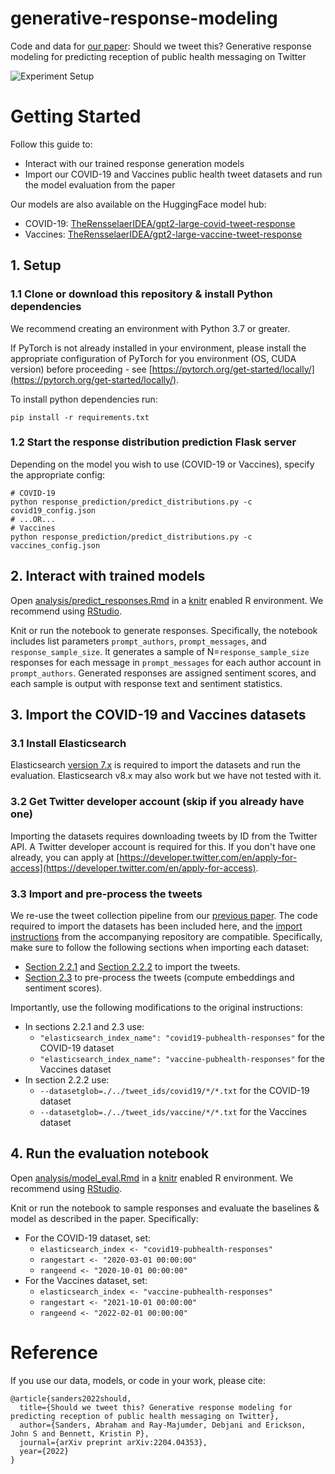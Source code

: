 # generative-response-modeling
Code and data for [our paper](https://arxiv.org/abs/2204.04353): Should we tweet this? Generative response modeling for predicting reception of public health messaging on Twitter

![Experiment Setup](experiment_setup.png)

# Getting Started
Follow this guide to:
- Interact with our trained response generation models
- Import our COVID-19 and Vaccines public health tweet datasets and run the model evaluation from the paper

Our models are also available on the HuggingFace model hub:
- COVID-19: [TheRensselaerIDEA/gpt2-large-covid-tweet-response](https://huggingface.co/TheRensselaerIDEA/gpt2-large-covid-tweet-response)
- Vaccines: [TheRensselaerIDEA/gpt2-large-vaccine-tweet-response](https://huggingface.co/TheRensselaerIDEA/gpt2-large-vaccine-tweet-response)

## 1. Setup
### 1.1 Clone or download this repository & install Python dependencies
We recommend creating an environment with Python 3.7 or greater. 

If PyTorch is not already installed in your environment, please install the appropriate configuration of PyTorch for you environment (OS, CUDA version) before proceeding - see [https://pytorch.org/get-started/locally/](https://pytorch.org/get-started/locally/).

To install python dependencies run:
```shell
pip install -r requirements.txt
```

### 1.2 Start the response distribution prediction Flask server
Depending on the model you wish to use (COVID-19 or Vaccines), specify the appropriate config:
```shell
# COVID-19
python response_prediction/predict_distributions.py -c covid19_config.json
# ...OR...
# Vaccines
python response_prediction/predict_distributions.py -c vaccines_config.json
```

## 2. Interact with trained models
Open [analysis/predict_responses.Rmd](analysis/predict_responses.Rmd) in a [knitr](https://yihui.org/knitr/) enabled R environment. We recommend using [RStudio](https://rstudio.com/).

Knit or run the notebook to generate responses. Specifically, the notebook includes list parameters `prompt_authors`, `prompt_messages`, and `response_sample_size`. It generates a sample of N=`response_sample_size` responses for each message in `prompt_messages` for each author account in `prompt_authors`. Generated responses are assigned sentiment scores, and each sample is output with response text and sentiment statistics.

## 3. Import the COVID-19 and Vaccines datasets
### 3.1 Install Elasticsearch
Elasticsearch [version 7.x](https://www.elastic.co/downloads/past-releases/elasticsearch-7-17-4) is required to import the datasets and run the evaluation. Elasticsearch v8.x may also work but we have not tested with it.

### 3.2 Get Twitter developer account (skip if you already have one)
Importing the datasets requires downloading tweets by ID from the Twitter API. A Twitter developer account is required for this.
If you don't have one already, you can apply at [https://developer.twitter.com/en/apply-for-access](https://developer.twitter.com/en/apply-for-access).

### 3.3 Import and pre-process the tweets
We re-use the tweet collection pipeline from our [previous paper](https://www.ncbi.nlm.nih.gov/pmc/articles/PMC8378598/). The code required to import the datasets has been included here, and the [import instructions](https://github.com/TheRensselaerIDEA/COVID-masks-nlp/blob/master/README.md#2-setup) from the accompanying repository are compatible. Specifically, make sure to follow the following sections when importing each dataset:
- [Section 2.2.1](https://github.com/TheRensselaerIDEA/COVID-masks-nlp/blob/master/README.md#221-configure-your-twitter-credentials-and-elasticsearch-settings) and [Section 2.2.2](https://github.com/TheRensselaerIDEA/COVID-masks-nlp/blob/master/README.md#222-import-tweets-from-a-list-of-tweet-ids) to import the tweets.
- [Section 2.3](https://github.com/TheRensselaerIDEA/COVID-masks-nlp/blob/master/README.md#23-compute-embeddings-and-sentiment-scores-for-the-imported-tweets) to pre-process the tweets (compute embeddings and sentiment scores).

Importantly, use the following modifications to the original instructions:
  - In sections 2.2.1 and 2.3 use:
    - `"elasticsearch_index_name": "covid19-pubhealth-responses"` for the COVID-19 dataset
    - `"elasticsearch_index_name": "vaccine-pubhealth-responses"` for the Vaccines dataset
  - In section 2.2.2 use:
    - `--datasetglob=./../tweet_ids/covid19/*/*.txt` for the COVID-19 dataset
    - `--datasetglob=./../tweet_ids/vaccine/*/*.txt` for the Vaccines dataset

## 4. Run the evaluation notebook
Open [analysis/model_eval.Rmd](analysis/model_eval.Rmd) in a [knitr](https://yihui.org/knitr/) enabled R environment. We recommend using [RStudio](https://rstudio.com/).

Knit or run the notebook to sample responses and evaluate the baselines \& model as described in the paper.
Specifically:
- For the COVID-19 dataset, set:
  - `elasticsearch_index <- "covid19-pubhealth-responses"`
  - `rangestart <- "2020-03-01 00:00:00"`
  - `rangeend <- "2020-10-01 00:00:00"`
- For the Vaccines dataset, set:
  - `elasticsearch_index <- "vaccine-pubhealth-responses"`
  - `rangestart <- "2021-10-01 00:00:00"`
  - `rangeend <- "2022-02-01 00:00:00"`

# Reference
If you use our data, models, or code in your work, please cite:
```
@article{sanders2022should,
  title={Should we tweet this? Generative response modeling for predicting reception of public health messaging on Twitter},
  author={Sanders, Abraham and Ray-Majumder, Debjani and Erickson, John S and Bennett, Kristin P},
  journal={arXiv preprint arXiv:2204.04353},
  year={2022}
}
```